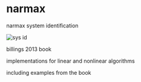 # narmax
narmax system identification

![sys id](https://github.com/helonayala/narmax/blob/master/gitimg.png)

billings 2013 book

implementations for linear and nonlinear algorithms

including examples from the book
